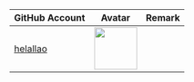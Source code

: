 | GitHub Account                          | Avatar                                                                                                       | Remark   |
|-----------------------------------------|--------------------------------------------------------------------------------------------------------------|----------|
| [helallao](https://github.com/helallao) | <a href="https://github.com/helallao"><img src="https://github.com/helallao.png" width=75px height=75px></a> |          |